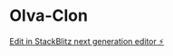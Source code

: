 # Olva-Clon

[Edit in StackBlitz next generation editor ⚡️](https://stackblitz.com/~/github.com/GonzaloSQP/Olva-Clon)